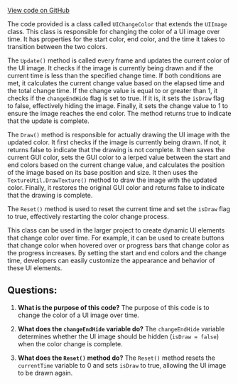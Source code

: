 [View code on GitHub](https://github.com/TieHaxJan/Brick-Force/Assembly-CSharp\UIChangeColor.cs)

The code provided is a class called `UIChangeColor` that extends the `UIImage` class. This class is responsible for changing the color of a UI image over time. It has properties for the start color, end color, and the time it takes to transition between the two colors. 

The `Update()` method is called every frame and updates the current color of the UI image. It checks if the image is currently being drawn and if the current time is less than the specified change time. If both conditions are met, it calculates the current change value based on the elapsed time and the total change time. If the change value is equal to or greater than 1, it checks if the `changeEndHide` flag is set to true. If it is, it sets the `isDraw` flag to false, effectively hiding the image. Finally, it sets the change value to 1 to ensure the image reaches the end color. The method returns true to indicate that the update is complete.

The `Draw()` method is responsible for actually drawing the UI image with the updated color. It first checks if the image is currently being drawn. If not, it returns false to indicate that the drawing is not complete. It then saves the current GUI color, sets the GUI color to a lerped value between the start and end colors based on the current change value, and calculates the position of the image based on its base position and size. It then uses the `TextureUtil.DrawTexture()` method to draw the image with the updated color. Finally, it restores the original GUI color and returns false to indicate that the drawing is complete.

The `Reset()` method is used to reset the current time and set the `isDraw` flag to true, effectively restarting the color change process.

This class can be used in the larger project to create dynamic UI elements that change color over time. For example, it can be used to create buttons that change color when hovered over or progress bars that change color as the progress increases. By setting the start and end colors and the change time, developers can easily customize the appearance and behavior of these UI elements.
## Questions: 
 1. **What is the purpose of this code?**
The purpose of this code is to change the color of a UI image over time.

2. **What does the `changeEndHide` variable do?**
The `changeEndHide` variable determines whether the UI image should be hidden (`isDraw = false`) when the color change is complete.

3. **What does the `Reset()` method do?**
The `Reset()` method resets the `currentTime` variable to 0 and sets `isDraw` to true, allowing the UI image to be drawn again.